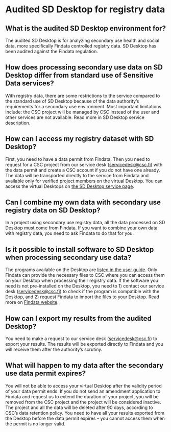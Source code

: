 # Audited SD Desktop for registry data

## What is the audited SD Desktop environment for?

The audited SD Desktop is for analyzing secondary use health and social data, more specifically Findata controlled registry data. SD Desktop has been audited against the Findata regulation.

## How does processing secondary use data on SD Desktop differ from standard use of Sensitive Data services?

With registry data, there are some restrictions to the service compared to the standard use of SD Desktop because of the data authority’s requirements for a secondary use environment. Most important limitations include: the CSC project will be managed by CSC instead of the user and other services are not available. Read more in SD Desktop service description.

## How can I access my registry dataset with SD Desktop?

First, you need to have a data permit from Findata. Then you need to request for a CSC project from our service desk (servicedesk@csc.fi) with the data permit and create a CSC account if you do not have one already. The data will be transported directly to the service from Findata and available only for verified project members on the virtual Desktop. You can access the virtual Desktops on [the SD Desktop service page](https://sd-desktop.csc.fi/).

## Can I combine my own data with secondary use registry data on SD Desktop?

In a project using secondary use registry data, all the data processed on SD Desktop must come from Findata. If you want to combine your own data with registry data, you need to ask Findata to do that for you.

## Is it possible to install software to SD Desktop when processing secondary use data?

The programs available on the Desktop are [listed in the user guide](../../data/sensitive-data/sd_desktop.md#default-programs-available-on-sd-desktop). Only Findata can provide the necessary files to CSC where you can access them on your Desktop when processing their registry data. If the software you need is not pre-installed on the Desktop, you need to 1) contact our service desk (servicedesk@csc.fi) to check if the program is compatible with the Desktop, and 2) request Findata to import the files to your Desktop. Read more on [Findata website](https://findata.fi/en/permits/#selecting-and-completing-an-application-form).

## How can I export my results from the audited Desktop?

You need to make a request to our service desk (servicedesk@csc.fi) to export your results. The results will be exported directly to Findata and you will receive them after the authority’s scrutiny.

## What will happen to my data after the secondary use data permit expires?

You will not be able to access your virtual Desktop after the validity period of your data permit ends. If you do not send an amendment application to Findata and request us to extend the duration of your project, you will be removed from the CSC project and the project will be considered inactive. The project and all the data will be deleted after 90 days, according to CSC’s data retention policy. You need to have all your results exported from the Desktop before the data permit expires – you cannot access them when the permit is no longer valid.
